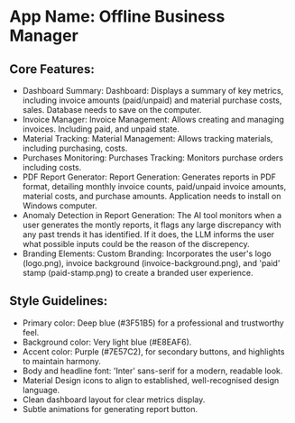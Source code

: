 # **App Name**: Offline Business Manager

## Core Features:

- Dashboard Summary: Dashboard: Displays a summary of key metrics, including invoice amounts (paid/unpaid) and material purchase costs, sales. Database needs to save on the computer.
- Invoice Manager: Invoice Management: Allows creating and managing invoices. Including paid, and unpaid state.
- Material Tracking: Material Management: Allows tracking materials, including purchasing, costs.
- Purchases Monitoring: Purchases Tracking: Monitors purchase orders including costs.
- PDF Report Generator: Report Generation: Generates reports in PDF format, detailing monthly invoice counts, paid/unpaid invoice amounts, material costs, and purchase amounts.  Application needs to install on Windows computer.
- Anomaly Detection in Report Generation: The AI tool monitors when a user generates the montly reports, it flags any large discrepancy with any past trends it has identified. If it does, the LLM informs the user what possible inputs could be the reason of the discrepency.
- Branding Elements: Custom Branding: Incorporates the user's logo (logo.png), invoice background (invoice-background.png), and 'paid' stamp (paid-stamp.png) to create a branded user experience.

## Style Guidelines:

- Primary color: Deep blue (#3F51B5) for a professional and trustworthy feel.
- Background color: Very light blue (#E8EAF6).
- Accent color: Purple (#7E57C2), for secondary buttons, and highlights to maintain harmony.
- Body and headline font: 'Inter' sans-serif for a modern, readable look.
- Material Design icons to align to established, well-recognised design language.
- Clean dashboard layout for clear metrics display.
- Subtle animations for generating report button.